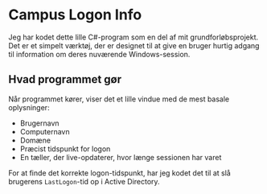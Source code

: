 # Campus Logon Info

Jeg har kodet dette lille C#-program som en del af mit grundforløbsprojekt. Det er et simpelt værktøj, der er designet til at give en bruger hurtig adgang til information om deres nuværende Windows-session.

## Hvad programmet gør

Når programmet kører, viser det et lille vindue med de mest basale oplysninger:

*   Brugernavn
*   Computernavn
*   Domæne
*   Præcist tidspunkt for logon
*   En tæller, der live-opdaterer, hvor længe sessionen har varet

For at finde det korrekte logon-tidspunkt, har jeg kodet det til at slå brugerens `LastLogon`-tid op i Active Directory.
